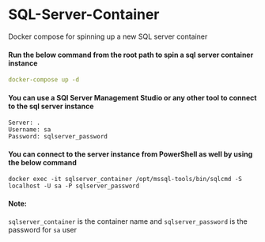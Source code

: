 # SQL-Server-Container
Docker compose for spinning up a new SQL server container

#### Run the below command from the root path to spin a sql server container instance
``` yml
docker-compose up -d 
```

#### You can use a SQl Server Management Studio or any other tool to connect to the sql server instance

    Server: .
    Username: sa
    Password: sqlserver_password


#### You can connect to the server instance from PowerShell as well by using the below command
    docker exec -it sqlserver_container /opt/mssql-tools/bin/sqlcmd -S localhost -U sa -P sqlserver_password

####  Note: 
`sqlserver_container` is the container name and
`sqlserver_password` is the password for `sa` user

